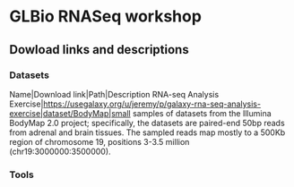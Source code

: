 # GLBio RNASeq workshop


## Dowload links and descriptions

### Datasets

Name|Download link|Path|Description
RNA-seq Analysis Exercise|https://usegalaxy.org/u/jeremy/p/galaxy-rna-seq-analysis-exercise|dataset/BodyMap|small samples of datasets from the Illumina BodyMap 2.0 project; specifically, the datasets are paired-end 50bp reads from adrenal and brain tissues. The sampled reads map mostly to a 500Kb region of chromosome 19, positions 3-3.5 million (chr19:3000000:3500000).

### Tools
